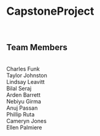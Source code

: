 # CapstoneProject
<br>
<h2>Team Members </h2>
<br>
Charles Funk
<br>
Taylor Johnston
<br>
Lindsay Leavitt
<br>
Bilal Seraj
<br>
Arden Barrett
<br>
Nebiyu Girma
<br>
Anuj Passan
<br>
Phillip Ruta
<br>
Cameryn Jones
<br>
Ellen Palmiere
